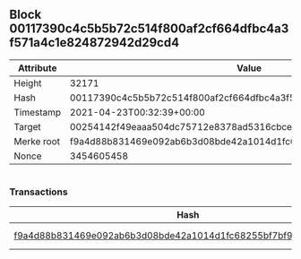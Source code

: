 ## Block 00117390c4c5b5b72c514f800af2cf664dfbc4a3f571a4c1e824872942d29cd4

Attribute | Value
--- | ---
Height | 32171
Hash | 00117390c4c5b5b72c514f800af2cf664dfbc4a3f571a4c1e824872942d29cd4
Timestamp | 2021-04-23T00:32:39+00:00
Target | 00254142f49eaaa504dc75712e8378ad5316cbcead634704b3734b6271167cc4
Merke root | f9a4d88b831469e092ab6b3d08bde42a1014d1fc68255bf7bf9b2e170f7abbbc
Nonce | 3454605458

```

```

### Transactions

Hash | Amount
--- | ---
[f9a4d88b831469e092ab6b3d08bde42a1014d1fc68255bf7bf9b2e170f7abbbc](f9a4d88b831469e092ab6b3d08bde42a1014d1fc68255bf7bf9b2e170f7abbbc.md) | 10.00000000 SKEPTI 
